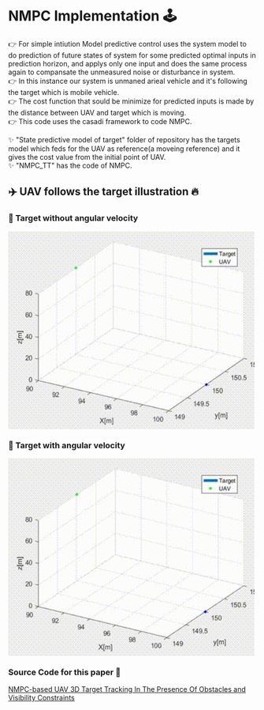 # NMPC Implementation 🕹️     

👉 For simple intiution Model predictive control uses the system model to do prediction of future states of system for some predicted optimal inputs in prediction horizon, and applys only one input and does the same process again to compansate the unmeasured noise or disturbance in system.      
👉 In this instance our system is unmaned arieal vehicle and it's following the target which is mobile vehicle.       
👉 The cost function that sould be minimize for predicted inputs is made by the distance between UAV and target which is moving.   
👉 This code uses the casadi framework to code NMPC.

✨ "State predictive model of target" folder of repository has the targets model which feds for the UAV as reference(a moveing reference) and it gives the cost value from the initial point of UAV.      
✨ "NMPC_TT" has the code of NMPC.      

## ✈️ UAV follows the target illustration 🔥      

### 📌 Target without angular velocity        
<!--img height="40" width="40" src="https://github.com/devsonni/MPC-Implementation/blob/main/gif/Tracking1.gif"-->
<img align="middle" height="400" width="500" src="https://github.com/devsonni/MPC-Implementation/blob/main/gif/Tracking1.gif">           


### 📌 Target with angular velocity                       
<!--img height="40" width="40" src="https://github.com/devsonni/MPC-Implementation/blob/main/gif/Tracking5.gif"-->
<img align="middle" height="400" width="500" src="https://github.com/devsonni/MPC-Implementation/blob/main/gif/Tracking5.gif">        


### Source Code for this paper 📝        
[NMPC-based UAV 3D Target Tracking In The Presence Of Obstacles and Visibility Constraints](https://ieeexplore.ieee.org/document/9476710)

